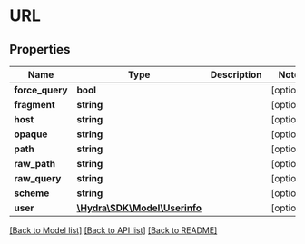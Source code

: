 # URL

## Properties
Name | Type | Description | Notes
------------ | ------------- | ------------- | -------------
**force_query** | **bool** |  | [optional] 
**fragment** | **string** |  | [optional] 
**host** | **string** |  | [optional] 
**opaque** | **string** |  | [optional] 
**path** | **string** |  | [optional] 
**raw_path** | **string** |  | [optional] 
**raw_query** | **string** |  | [optional] 
**scheme** | **string** |  | [optional] 
**user** | [**\Hydra\SDK\Model\Userinfo**](Userinfo.md) |  | [optional] 

[[Back to Model list]](../README.md#documentation-for-models) [[Back to API list]](../README.md#documentation-for-api-endpoints) [[Back to README]](../README.md)


